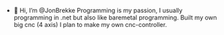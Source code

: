 - 👋 Hi, I’m @JonBrekke
Programming is my passion, 
I usually programming in .net 
but also like baremetal programming.
Built my own big cnc (4 axis) 
I plan to make my own cnc-controller.
